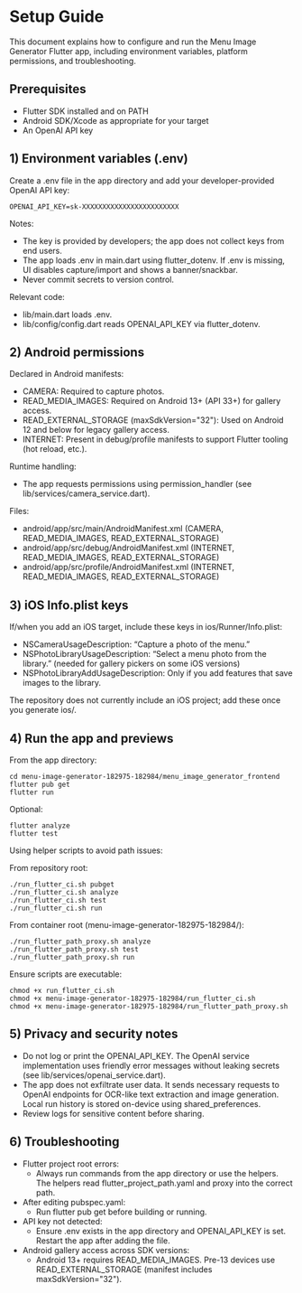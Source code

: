 # Setup Guide

This document explains how to configure and run the Menu Image Generator Flutter app, including environment variables, platform permissions, and troubleshooting.

## Prerequisites

- Flutter SDK installed and on PATH
- Android SDK/Xcode as appropriate for your target
- An OpenAI API key

## 1) Environment variables (.env)

Create a .env file in the app directory and add your developer-provided OpenAI API key:

```
OPENAI_API_KEY=sk-XXXXXXXXXXXXXXXXXXXXXXXX
```

Notes:
- The key is provided by developers; the app does not collect keys from end users.
- The app loads .env in main.dart using flutter_dotenv. If .env is missing, UI disables capture/import and shows a banner/snackbar.
- Never commit secrets to version control.

Relevant code:
- lib/main.dart loads .env.
- lib/config/config.dart reads OPENAI_API_KEY via flutter_dotenv.

## 2) Android permissions

Declared in Android manifests:
- CAMERA: Required to capture photos.
- READ_MEDIA_IMAGES: Required on Android 13+ (API 33+) for gallery access.
- READ_EXTERNAL_STORAGE (maxSdkVersion="32"): Used on Android 12 and below for legacy gallery access.
- INTERNET: Present in debug/profile manifests to support Flutter tooling (hot reload, etc.).

Runtime handling:
- The app requests permissions using permission_handler (see lib/services/camera_service.dart).

Files:
- android/app/src/main/AndroidManifest.xml (CAMERA, READ_MEDIA_IMAGES, READ_EXTERNAL_STORAGE)
- android/app/src/debug/AndroidManifest.xml (INTERNET, READ_MEDIA_IMAGES, READ_EXTERNAL_STORAGE)
- android/app/src/profile/AndroidManifest.xml (INTERNET, READ_MEDIA_IMAGES, READ_EXTERNAL_STORAGE)

## 3) iOS Info.plist keys

If/when you add an iOS target, include these keys in ios/Runner/Info.plist:
- NSCameraUsageDescription: “Capture a photo of the menu.”
- NSPhotoLibraryUsageDescription: “Select a menu photo from the library.” (needed for gallery pickers on some iOS versions)
- NSPhotoLibraryAddUsageDescription: Only if you add features that save images to the library.

The repository does not currently include an iOS project; add these once you generate ios/.

## 4) Run the app and previews

From the app directory:
```
cd menu-image-generator-182975-182984/menu_image_generator_frontend
flutter pub get
flutter run
```

Optional:
```
flutter analyze
flutter test
```

Using helper scripts to avoid path issues:

From repository root:
```
./run_flutter_ci.sh pubget
./run_flutter_ci.sh analyze
./run_flutter_ci.sh test
./run_flutter_ci.sh run
```

From container root (menu-image-generator-182975-182984/):
```
./run_flutter_path_proxy.sh analyze
./run_flutter_path_proxy.sh test
./run_flutter_path_proxy.sh run
```

Ensure scripts are executable:
```
chmod +x run_flutter_ci.sh
chmod +x menu-image-generator-182975-182984/run_flutter_ci.sh
chmod +x menu-image-generator-182975-182984/run_flutter_path_proxy.sh
```

## 5) Privacy and security notes

- Do not log or print the OPENAI_API_KEY. The OpenAI service implementation uses friendly error messages without leaking secrets (see lib/services/openai_service.dart).
- The app does not exfiltrate user data. It sends necessary requests to OpenAI endpoints for OCR-like text extraction and image generation. Local run history is stored on-device using shared_preferences.
- Review logs for sensitive content before sharing.

## 6) Troubleshooting

- Flutter project root errors:
  - Always run commands from the app directory or use the helpers. The helpers read flutter_project_path.yaml and proxy into the correct path.
- After editing pubspec.yaml:
  - Run flutter pub get before building or running.
- API key not detected:
  - Ensure .env exists in the app directory and OPENAI_API_KEY is set. Restart the app after adding the file.
- Android gallery access across SDK versions:
  - Android 13+ requires READ_MEDIA_IMAGES. Pre-13 devices use READ_EXTERNAL_STORAGE (manifest includes maxSdkVersion="32").
